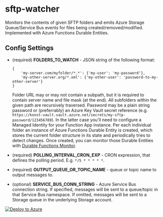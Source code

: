 # sftp-watcher

Monitors the contents of given SFTP folders and emits Azure Storage Queue/Service Bus events for files being created/removed/modified.
Implemented with Azure Functions Durable Entities.

## Config Settings

* (required) **FOLDERS_TO_WATCH** - JSON string of the following format: 
    ```
    {
	    'my-server.com/myfolder/*.*': {'my-user': 'my-password'}, 
	    'my-other-server.org/*.xml': {'my-other-user': 'password-to-my-other-server'}
    }
    ```
    Folder URL may or may not contain a subpath, but it is required to contain server name and file mask (at the end). All subfolders within the given path are recursively traversed.
    Password may be a plain string password or (preferrably) an Azure Key Vault secret reference (e.g. `https://konst-vault.vault.azure.net/secrets/my-sftp-password/123456789`). In the latter case you'll need to configure a Managed Identity for your Function App instance.
    Per each individual folder an instance of Azure Functions Durable Entity is created, which stores the current folder structure in its state and periodically tries to detect changes. Once created, you can monitor those Durable Entities with [Durable Functions Monitor](https://github.com/scale-tone/DurableFunctionsMonitor).

* (required) **POLLING_INTERVAL_CRON_EXP** - CRON expression, that defines the polling period. E.g. `*/5 * * * * *`.
* (required) **OUTPUT_QUEUE_OR_TOPIC_NAME** - queue or topic name to output messages to.
* (optional) **SERVICE_BUS_CONN_STRING** - Azure Service Bus connection string. If specified, messages will be sent to a queue/topic in that Service Bus namespace. If omitted, messages will be sent to a Storage queue in the underlying Storage account.



[![Deploy to Azure](https://aka.ms/deploytoazurebutton)](https://portal.azure.com/#create/Microsoft.Template/uri/https%3A%2F%2Fraw.githubusercontent.com%2Fscale-tone%2Fsftp-watcher%2Fmain%2Farm-template.json)
